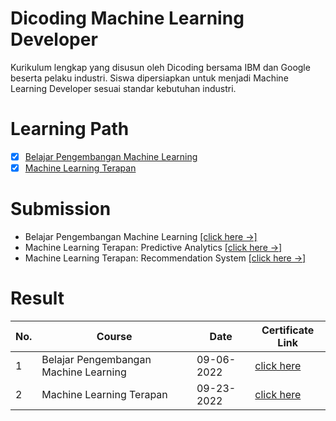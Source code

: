 # Dicoding Machine Learning Developer
Kurikulum lengkap yang disusun oleh Dicoding bersama IBM dan Google beserta pelaku industri. Siswa dipersiapkan untuk menjadi Machine Learning Developer sesuai standar kebutuhan industri.

# Learning Path

- [x] [Belajar Pengembangan Machine Learning](https://www.dicoding.com/academies/185)
- [x] [Machine Learning Terapan](https://www.dicoding.com/academies/319)

# Submission 
* Belajar Pengembangan Machine Learning [[click here ->]](https://github.com/alfkri/dicoding-machine-learning/tree/Pengembangan-Machine-Learning)
* Machine Learning Terapan: Predictive Analytics [[click here ->]](https://github.com/alfkri/dicoding-machine-learning/tree/MLT-Predictive_Analytics)
* Machine Learning Terapan: Recommendation System [[click here ->]](https://github.com/alfkri/dicoding-machine-learning/tree/MLT-Recommendation_System)


# Result
| **No.** |              **Course**                     | **Date**    |  **Certificate Link**  |
----------| --------------------------------------------|-------------|------------------------|
| 1       | Belajar Pengembangan Machine Learning       | 09-06-2022  | [click here](https://www.dicoding.com/certificates/MEPJE1Y04X3V)|
| 2       | Machine Learning Terapan                    | 09-23-2022  | [click here](https://www.dicoding.com/certificates/EYX42WW9WZDL)|


